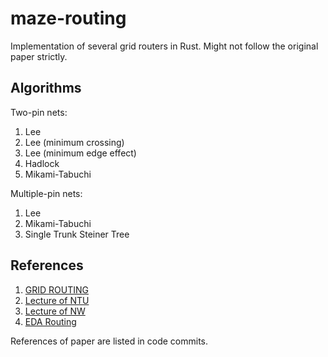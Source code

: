 # maze-routing

Implementation of several grid routers in Rust. Might not follow the original paper strictly.

## Algorithms

Two-pin nets:

1. Lee
2. Lee (minimum crossing)
3. Lee (minimum edge effect)
4. Hadlock
5. Mikami-Tabuchi

Multiple-pin nets:

1. Lee
2. Mikami-Tabuchi
3. Single Trunk Steiner Tree

## References

1. [GRID ROUTING](http://www.facweb.iitkgp.ac.in/~isg/VLSI/SLIDES/Grid-Routing.pdf)
2. [Lecture of NTU](http://cc.ee.ntu.edu.tw/~jhjiang/instruction/courses/spring11-eda/lec06-3_4p.pdf)
3. [Lecture of NW](http://users.eecs.northwestern.edu/~haizhou/357/lec6.pdf)
4. [EDA Routing](http://cc.ee.ntu.edu.tw/~ywchang/Courses/PD_Source/EDA_routing.pdf)

References of paper are listed in code commits.
